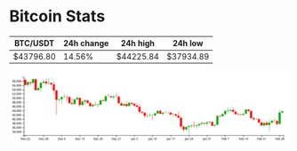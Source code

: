 # Bitcoin Stats

BTC/USDT|24h change|24h high|24h low|
|---|---|---|---|
|$43796.80|14.56%|$44225.84|$37934.89|

<img src="./chart.svg">
